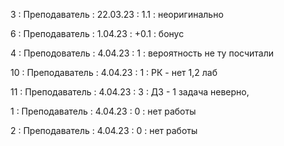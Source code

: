3 : Преподаватель : 22.03.23 : 1.1 : неоригинально

6 : Преподаватель : 1.04.23 : +0.1 : бонус

4 : Преподователь : 4.04.23 : 1 : вероятность не ту посчитали

10 : Преподаватель : 4.04.23 : 1 : РК - нет 1,2 лаб

11 : Преподаватель : 4.04.23 : 3 : ДЗ - 1 задача неверно, 

1 : Преподаватель : 4.04.23 : 0 : нет работы

2 : Преподаватель : 4.04.23 : 0 : нет работы

